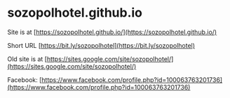 # sozopolhotel.github.io

Site is at [https://sozopolhotel.github.io/](https://sozopolhotel.github.io/)

Short URL [https://bit.ly/sozopolhotel](https://bit.ly/sozopolhotel)

Old site is at [https://sites.google.com/site/sozopolhotel/](https://sites.google.com/site/sozopolhotel/)

Facebook: [https://www.facebook.com/profile.php?id=100063763201736](https://www.facebook.com/profile.php?id=100063763201736)
